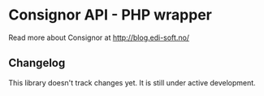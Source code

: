 Consignor API - PHP wrapper
==================================

Read more about Consignor at http://blog.edi-soft.no/

## Changelog
This library doesn't track changes yet. It is still under active development.
